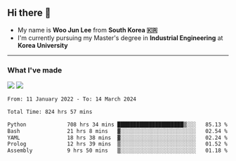 ## Hi there 👋

- My name is **Woo Jun Lee** from **South Korea 🇰🇷**
- I'm currently pursuing my Master's degree in **Industrial Engineering** at **Korea University**

---

### What I've made

<a href="https://share.streamlit.io/tomtom1103/kuiai_hackathon_2022/main/JL_app.py"><img src="https://img.shields.io/badge/Journey Lee-161B22?style=for-the-badge&logo=streamlit&logoColor=FF4B4B"/></a> <a href="https://jeon-100.github.io/Dangzang/"><img src="https://img.shields.io/badge/당신을 위한 장학금, 당장!-161B22?style=for-the-badge&logo=react&logoColor=#61DAFB"/></a>

<!--START_SECTION:waka-->

```txt
From: 11 January 2022 - To: 14 March 2024

Total Time: 824 hrs 57 mins

Python             708 hrs 34 mins █████████████████████▒░░░   85.13 %
Bash               21 hrs 8 mins   ▓░░░░░░░░░░░░░░░░░░░░░░░░   02.54 %
YAML               18 hrs 38 mins  ▓░░░░░░░░░░░░░░░░░░░░░░░░   02.24 %
Prolog             12 hrs 39 mins  ▒░░░░░░░░░░░░░░░░░░░░░░░░   01.52 %
Assembly           9 hrs 50 mins   ▒░░░░░░░░░░░░░░░░░░░░░░░░   01.18 %
```

<!--END_SECTION:waka-->
